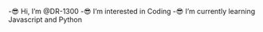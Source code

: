 -😎 Hi, I’m @DR-1300
-😎 I’m interested in Coding
-😎 I’m currently learning Javascript and Python

<!---
DR-1300/DR-1300 is a ✨ special ✨ repository because its `README.md` (this file) appears on your GitHub profile.
You can click the Preview link to take a look at your changes.
--->
